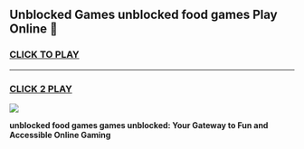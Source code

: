 
## Unblocked Games unblocked food games Play Online 👋
<h3>
<a href="https://news.freeplayer.one?title=unblocked_food_games&ref=17F">CLICK TO PLAY</a></h3>
<hr>

<h3>
<a href="https://news.freeplayer.one?title=unblocked_food_games&ref=17F">CLICK 2 PLAY</a>
  
</h3>

<a href="https://news.freeplayer.one?title=unblocked_food_games&ref=17F/"><img src="https://clearcache.store/games.png"></a>


**unblocked food games games unblocked: Your Gateway to Fun and Accessible Online Gaming**
